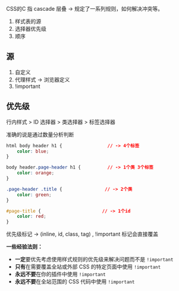 CSS的C 指 cascade 层叠 -> 规定了一系列规则，如何解决冲突等。

1. 样式表的源
2. 选择器优先级
3. 顺序

## 源

1. 自定义
2. 代理样式 -> 浏览器定义
3. !important

## 优先级

行内样式 > ID 选择器 > 类选择器 > 标签选择器

准确的说是通过数量分析判断

```css
html body header h1 {                 // -> 4个标签
    color: blue;
}

body header.page-header h1 {          // -> 1个类 3个标签
    color: orange;
}

.page-header .title {				 // -> 2个类
    color: green;
}

#page-title {						// -> 1个id
    color: red;
}
```

优先级标记 -> (inline, id, class, tag)  ,  !important 标记会直接覆盖

**一些经验法则：**

- **一定**要优先考虑使用样式规则的优先级来解决问题而不是 `!important`
- **只有**在需要覆盖全站或外部 CSS 的特定页面中使用 `!important`
- **永远不要**在你的插件中使用 `!important`
- **永远不要**在全站范围的 CSS 代码中使用 `!important`

